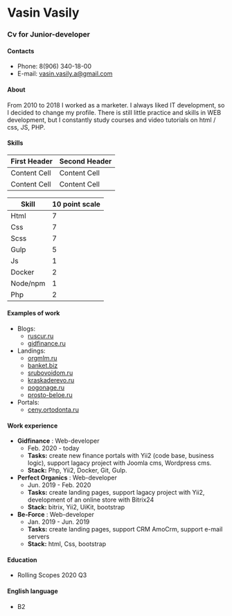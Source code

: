 # Vasin Vasily  
  
### Cv for Junior-developer  
  
#### Contacts
* Phone: 8(906) 340-18-00  
* E-mail: vasin.vasily.a@gmail.com  
  
#### About  
From 2010 to 2018 I worked as a marketer.
I always liked IT development, so I decided to change my profile.
There is still little practice and skills in WEB development, but I constantly study courses and video tutorials on html / css, JS, PHP.

#### Skills  
First Header  | Second Header
------------- | -------------
Content Cell  | Content Cell
Content Cell  | Content Cell

  

Skill  | 10 point scale
------------- | -------------
Html  | 7
Css  | 7
Scss  | 7
Gulp  | 5
Js  | 1
Docker  | 2
Node/npm  | 1
Php  | 2

#### Examples of work  
* Blogs:  
    * [ruscur.ru](https://ruscur.ru)    
    * [gidfinance.ru](https://gidfinance.ru)
* Landings:  
    * [orgmlm.ru](https://orgmlm.ru/webinar.html)
    * [banket.biz](https://banket.biz/)
    * [srubovoidom.ru](https://srubovoidom.ru/)
    * [kraskaderevo.ru](https://kraskaderevo.ru/)
    * [pogonage.ru](https://pogonage.ru/)
    * [prosto-beloe.ru](http://prosto-beloe.ru/)
* Portals:
    * [ceny.ortodonta.ru](http://ceny.ortodonta.ru/)  

#### Work experience  
* **Gidfinance**  : Web-developer
    * Feb. 2020 - today
    * **Tasks:** create new finance portals with Yii2 (code base, business logic), support lagacy project with Joomla cms, Wordpress cms.
    * **Stack:** Php, Yii2, Docker, Git, Gulp.
* **Perfect Organics**  : Web-developer
    * Jun. 2019 - Feb. 2020
    * **Tasks:** create landing pages, support lagacy project with Yii2, development of an online store with Bitrix24
    * **Stack:** bitrix, Yii2, UiKit, bootstrap
* **Be-Force**  : Web-developer
    * Jan. 2019 - Jun. 2019
    * **Tasks:** create landing pages, support CRM AmoCrm, support e-mail servers
    * **Stack:** html, Css, bootstrap  
#### Education  
  * Rolling Scopes 2020 Q3
#### English language  
  * B2